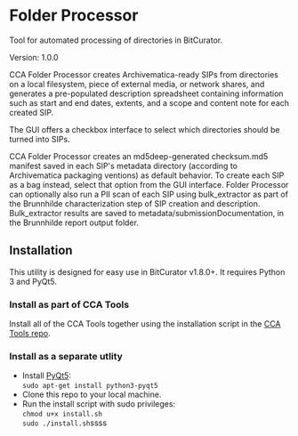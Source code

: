 # Folder Processor  

Tool for automated processing of directories in BitCurator.  

Version: 1.0.0

CCA Folder Processor creates Archivematica-ready SIPs from directories on a local filesystem, piece of external media, or network shares, and generates a pre-populated description spreadsheet containing information such as start and end dates, extents, and a scope and content note for each created SIP.

The GUI offers a checkbox interface to select which directories should be turned into SIPs.

CCA Folder Processor creates an md5deep-generated checksum.md5 manifest saved in each SIP's metadata directory (according to Archivematica packaging ventions) as default behavior. To create each SIP as a bag instead, select that option from the GUI interface. Folder Processor can optionally also run a PII scan of each SIP using bulk_extractor as part of the Brunnhilde characterization step of SIP creation and description. Bulk_extractor results are saved to metadata/submissionDocumentation, in the Brunnhilde report output folder.  

## Installation

This utility is designed for easy use in BitCurator v1.8.0+. It requires Python 3 and PyQt5.

### Install as part of CCA Tools  

Install all of the CCA Tools together using the installation script in the [CCA Tools repo](https://github.com/CCA-Public/cca-tools).  

### Install as a separate utlity
* Install [PyQt5](https://www.riverbankcomputing.com/software/pyqt/download):  
`sudo apt-get install python3-pyqt5`  
* Clone this repo to your local machine.  
* Run the install script with sudo privileges:  
`chmod u+x install.sh`  
`sudo ./install.sh`ssss

